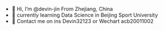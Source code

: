 - 👋 Hi, I’m @devin-jin From Zhejiang, China
- 🌱 currently learning Data Science in Beijing Sport University
- 💞️ Contact me on ins Devin32123 or Wechart acb20011002

<!---
devin-jin/devin-jin is a ✨ special ✨ repository because its `README.md` (this file) appears on your GitHub profile.
You can click the Preview link to take a look at your changes.
--->
